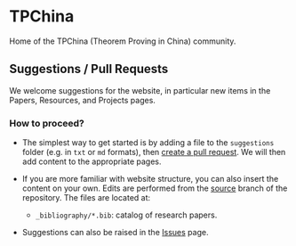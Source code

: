 # TPChina

Home of the TPChina (Theorem Proving in China) community.

## Suggestions / Pull Requests

We welcome suggestions for the website, in particular new items in the Papers, Resources, and Projects pages.

### How to proceed?

* The simplest way to get started is by adding a file to the `suggestions` folder (e.g. in `txt` or `md` formats), then [create a pull request](https://docs.github.com/en/github/collaborating-with-issues-and-pull-requests/creating-a-pull-request). We will then add content to the appropriate pages.

* If you are more familiar with website structure, you can also insert the content on your own. Edits are performed from the [source](https://github.com/tpchina/tpchina.github.io/tree/source) branch of the repository. The files are located at:

  - `_bibliography/*.bib`: catalog of research papers.

* Suggestions can also be raised in the [Issues](https://github.com/tpchina/tpchina.github.io/issues) page.